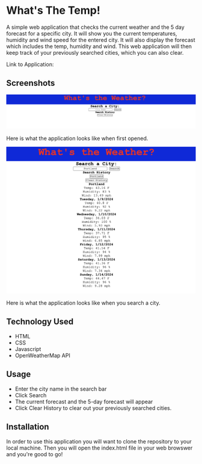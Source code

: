 # What's The Temp!

A simple web application that checks the current weather and the 5 day forecast for a specific city. It will show you the current temperatures, humidity and wind speed for the entered city. It will also display the forecast which includes the temp, humidity and wind. This web application will then keep track of your previously searched cities, which you can also clear. 

Link to Application: 

## Screenshots
![Home Page](./assets/images/home.png)

Here is what the application looks like when first opened. 

![Search Page](./assets/images/search.png)

Here is what the application looks like when you search a city.


## Technology Used

- HTML
- CSS
- Javascript
- OpenWeatherMap API

## Usage

- Enter the city name in the search bar
- Click Search
- The current forecast and the 5-day forecast will appear
- Click Clear History to clear out your previously searched cities.


## Installation

In order to use this application you will want to clone the repository to your local machine. Then you will open the index.html file in your web browswer and you're good to go!


